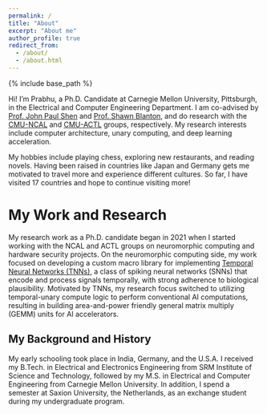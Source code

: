 ```yaml
---
permalink: /
title: "About"
excerpt: "About me"
author_profile: true
redirect_from: 
  - /about/
  - /about.html
---
```


{% include base_path %}

Hi! I’m Prabhu, a Ph.D. Candidate at Carnegie Mellon University, Pittsburgh, in the Electrical and Computer Engineering Department. I am co-advised by [Prof. John Paul Shen](https://www.ece.cmu.edu/directory/bios/shen-john.html) and [Prof. Shawn Blanton](https://engineering.cmu.edu/directory/bios/blanton-shawn.html), and do research with the [CMU-NCAL](https://www.ncal.sv.cmu.edu/) and [CMU-ACTL](https://www.actl.ece.cmu.edu/) groups, respectively. My research interests include computer architecture, unary computing, and deep learning acceleration.

My hobbies include playing chess, exploring new restaurants, and reading novels. Having been raised in countries like Japan and Germany gets me motivated to travel more and experience different cultures. So far, I have visited 17 countries and hope to continue visiting more!

My Work and Research
======

My research work as a Ph.D. candidate began in 2021 when I started working with the NCAL and ACTL groups on neuromorphic computing and hardware security projects. On the neuromorphic computing side, my work focused on developing a custom macro library for implementing [Temporal Neural Networks (TNNs)](https://link.springer.com/book/10.1007/978-3-031-01754-4), a class of spiking neural networks (SNNs) that encode and process signals temporally, with strong adherence to biological plausibility. Motivated by TNNs, my research focus switched to utilizing temporal-unary compute logic to perform conventional AI computations, resulting in building area-and-power friendly general matrix multiply (GEMM) units for AI accelerators. 




My Background and History
------
My early schooling took place in India, Germany, and the U.S.A. I received my B.Tech. in Electrical and Electronics Engineering from SRM Institute of Science and Technology, followed by my M.S. in Electrical and Computer Engineering from Carnegie Mellon University. In addition, I spend a semester at Saxion University, the Netherlands, as an exchange student during my undergraduate program. 


